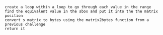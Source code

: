 
    create a loop within a loop to go through each value in the range
    find the equivalent value in the sbox and put it into the the matrix position
    convert s matrix to bytes using the matrix2bytes function from a previous challenge
    return it


